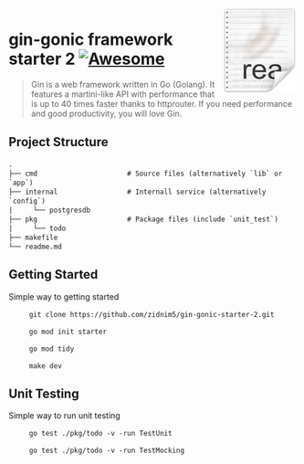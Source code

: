 <img src="icon.png" align="right" />

# gin-gonic framework starter 2 [![Awesome](https://cdn.rawgit.com/sindresorhus/awesome/d7305f38d29fed78fa85652e3a63e154dd8e8829/media/badge.svg)](https://github.com/sindresorhus/awesome#readme)

> Gin is a web framework written in Go (Golang). It features a martini-like API with performance that is up to 40 times faster thanks to httprouter. If you need performance and good productivity, you will love Gin.


## Project Structure

    .
    ├── cmd                      # Source files (alternatively `lib` or `app`)
    ├── internal                 # Internall service (alternatively `config`)
    |     └── postgresdb                
    ├── pkg                      # Package files (include `unit_test`)
    |     └── todo                
    ├── makefile
    └── readme.md


## Getting Started

Simple way to getting started

```ssh
     git clone https://github.com/zidnim5/gin-gonic-starter-2.git
```

```ssh
     go mod init starter
```

```ssh
     go mod tidy
```

```ssh
     make dev
```


## Unit Testing

Simple way to run unit testing

```ssh
     go test ./pkg/todo -v -run TestUnit
```

```ssh
     go test ./pkg/todo -v -run TestMocking
```